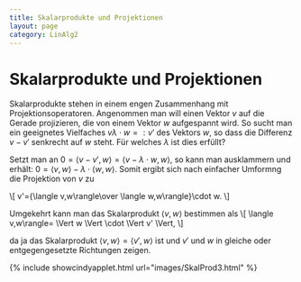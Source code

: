 ```yaml
---
title: Skalarprodukte und Projektionen
layout: page
category: LinAlg2
---
```

# Skalarprodukte und Projektionen

Skalarprodukte stehen in einem engen Zusammenhang mit Projektionsoperatoren.
Angenommen man will einen Vektor $v$ auf die Gerade projizieren, die von einem Vektor $w$ aufgespannt wird. So sucht man ein geeignetes Vielfaches $v\lambda\cdot w=:v'$ des Vektors $w$, so dass die Differenz $v-v'$ senkrecht auf $w$ steht.
Für welches $\lambda$ ist dies erfüllt?

Setzt man an
$0=\langle v-v',w\rangle = \langle v-\lambda\cdot w,w\rangle$, so kann man ausklammern und erhält:
$0=\langle v,w\rangle-\lambda\cdot\langle w,w\rangle$. Somit ergibt sich nach einfacher Umformng die Projektion von $v$ zu

\\[
v'={\langle v,w\rangle\over \langle w,w\rangle}\cdot w.
\\]

Umgekehrt kann man das Skalarprodukt $\langle v,w\rangle$ bestimmen als
\\[
\langle v,w\rangle= \Vert w \Vert \cdot \Vert v' \Vert,
\\]

da ja das Skalarprodukt $\langle v,w\rangle=\langle v',w\rangle$ ist und $v'$ und $w$ in gleiche  oder entgegengesetzte Richtungen zeigen.

{% include showcindyapplet.html url="images/SkalProd3.html" %}

